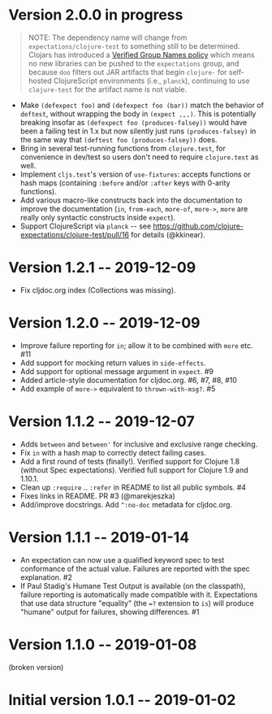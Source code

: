 # Version 2.0.0 in progress

> NOTE: The dependency name will change from `expectations/clojure-test` to something still to be determined. Clojars has introduced a [Verified Group Names policy](https://github.com/clojars/clojars-web/wiki/Verified-Group-Names) which means no new libraries can be pushed to the `expectations` group, and because `doo` filters out JAR artifacts that begin `clojure-` for self-hosted ClojureScript environments (i.e., `planck`), continuing to use `clojure-test` for the artifact name is not viable.

* Make `(defexpect foo)` and `(defexpect foo (bar))` match the behavior of `deftest`, without wrapping the body in `(expect ,,,)`. This is potentially breaking insofar as `(defexpect foo (produces-falsey))` would have been a failing test in 1.x but now silently just runs `(produces-falsey)` in the same way that `(deftest foo (produces-falsey))` does.
* Bring in several test-running functions from `clojure.test`, for convenience in dev/test so users don't need to require `clojure.test` as well.
* Implement `cljs.test`'s version of `use-fixtures`: accepts functions or hash maps (containing `:before` and/or `:after` keys with 0-arity functions).
* Add various macro-like constructs back into the documentation to improve the documentation (`in`, `from-each`, `more-of`, `more->`, `more` are really only syntactic constructs inside `expect`).
* Support ClojureScript via `planck` -- see https://github.com/clojure-expectations/clojure-test/pull/16 for details (@kkinear).

# Version 1.2.1 -- 2019-12-09

* Fix cljdoc.org index (Collections was missing).

# Version 1.2.0 -- 2019-12-09

* Improve failure reporting for `in`; allow it to be combined with `more` etc. #11
* Add support for mocking return values in `side-effects`.
* Add support for optional message argument in `expect`. #9
* Added article-style documentation for cljdoc.org. #6, #7, #8, #10
* Add example of `more->` equivalent to `thrown-with-msg?`. #5

# Version 1.1.2 -- 2019-12-07

* Adds `between` and `between'` for inclusive and exclusive range checking.
* Fix `in` with a hash map to correctly detect failing cases.
* Add a first round of tests (finally!). Verified support for Clojure 1.8 (without Spec expectations). Verified full support for Clojure 1.9 and 1.10.1.
* Clean up `:require` .. `:refer` in README to list all public symbols. #4
* Fixes links in README. PR #3 (@marekjeszka)
* Add/improve docstrings. Add `^:no-doc` metadata for cljdoc.org.

# Version 1.1.1 -- 2019-01-14

* An expectation can now use a qualified keyword spec to test conformance of the actual value. Failures are reported with the spec explanation. #2
* If Paul Stadig's Humane Test Output is available (on the classpath), failure reporting is automatically made compatible with it. Expectations that use data structure "equality" (the `=?` extension to `is`) will produce "humane" output for failures, showing differences. #1

# Version 1.1.0 -- 2019-01-08

(broken version)

# Initial version 1.0.1 -- 2019-01-02
